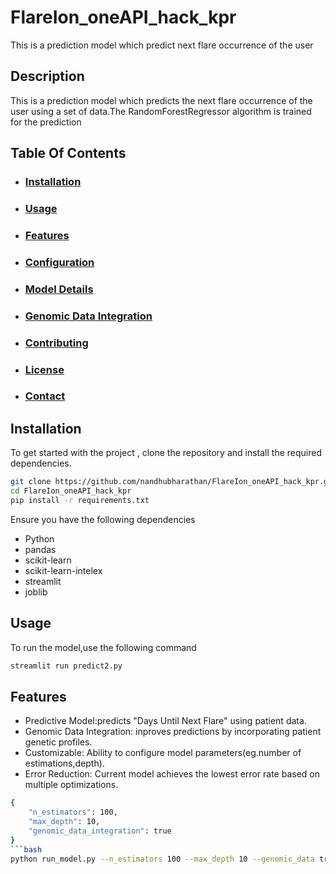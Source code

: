 # FlareIon_oneAPI_hack_kpr
This is a prediction model which predict next flare occurrence of the user 

## Description
This is a prediction model which predicts the next flare occurrence of the user using a set of data.The RandomForestRegressor algorithm is trained for the prediction 

## Table Of Contents
- ### [Installation](#Installation)
- ### [Usage](#Usage)
- ### [Features](#Features)
- ### [Configuration](#Configuration)
- ### [Model Details](#Model-Details)
- ### [Genomic Data Integration](Genomic-Data-Integration)
- ### [Contributing](#Contributing)
- ### [License](#License)
- ### [Contact](#Contact)

## Installation
To get started with the project , clone the repository and install the required dependencies.
```bash
git clone https://github.com/nandhubharathan/FlareIon_oneAPI_hack_kpr.git
cd FlareIon_oneAPI_hack_kpr
pip install -r requirements.txt
```
Ensure you have the following dependencies
- Python
- pandas
- scikit-learn
- scikit-learn-intelex
- streamlit
- joblib

## Usage 
To run the model,use the following command
```bash
streamlit run predict2.py
```
## Features
- Predictive Model:predicts "Days Until Next Flare" using patient data.
- Genomic Data Integration: inproves predictions by incorporating patient genetic profiles.
- Customizable: Ability to configure model parameters(eg.number of estimations,depth).
- Error Reduction: Current model achieves the lowest error rate based on multiple optimizations.

```bash
{
    "n_estimators": 100,
    "max_depth": 10,
    "genomic_data_integration": true
}
```bash
python run_model.py --n_estimators 100 --max_depth 10 --genomic_data true
```

